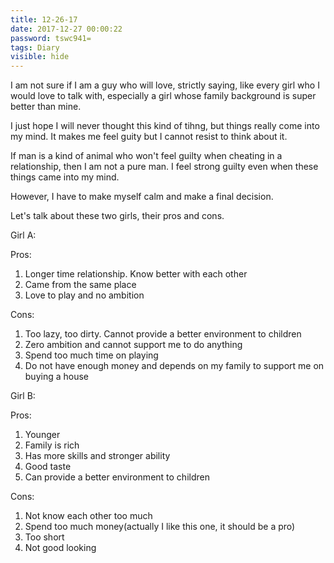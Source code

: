```yaml
---
title: 12-26-17
date: 2017-12-27 00:00:22
password: tswc941=
tags: Diary
visible: hide
---
```


I am not sure if I am a guy who will love, strictly saying, like every girl who I would love to talk with, especially a girl whose family background is super better than mine.

I just hope I will never thought this kind of tihng, but things really come into my mind. It makes me feel guity but I cannot resist to think about it.

If man is a kind of animal who won't feel guilty when cheating in a relationship, then I am not a pure man. I feel strong guilty even when these things came into my mind. 

However, I have to make myself calm and make a final decision.

Let's talk about these two girls, their pros and cons.

Girl A: 

Pros: 

1. Longer time relationship. Know better with each other
2. Came from the same place
3. Love to play and no ambition

Cons:

1. Too lazy, too dirty. Cannot provide a better environment to children
2. Zero ambition and cannot support me to do anything
3. Spend too much time on playing
4. Do not have enough money and depends on my family to support me on buying a house

Girl B:

Pros:

1. Younger
2. Family is rich
3. Has more skills and stronger ability
4. Good taste
5. Can provide a better environment to children

Cons:

1. Not know each other too much
2. Spend too much money(actually I like this one, it should be a pro)
3. Too short
4. Not good looking
